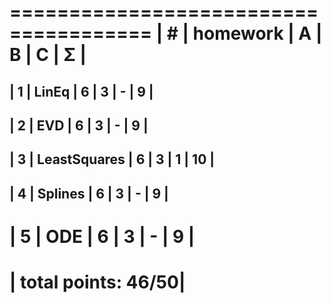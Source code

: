  ======================================
| #  | homework      | A | B | C | Σ  |
 ======================================
| 1  | LinEq         | 6 | 3 | - | 9  |
---------------------------------------
| 2  | EVD           | 6 | 3 | - | 9  |
---------------------------------------
| 3  | LeastSquares  | 6 | 3 | 1 | 10 |
---------------------------------------
| 4  | Splines       | 6 | 3 | - | 9  |
---------------------------------------
| 5  | ODE           | 6 | 3 | - | 9  |
 ======================================
|                  total points: 46/50|
 ======================================
